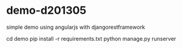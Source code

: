 demo-d201305
============

simple demo using angularjs with djangorestframework

cd demo
pip install -r requirements.txt
python manage.py runserver
